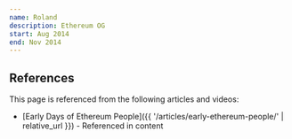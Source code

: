 ```yaml
---
name: Roland
description: Ethereum OG
start: Aug 2014
end: Nov 2014
---
```


## References

This page is referenced from the following articles and videos:

- [Early Days of Ethereum People]({{ '/articles/early-ethereum-people/' | relative_url }}) - Referenced in content